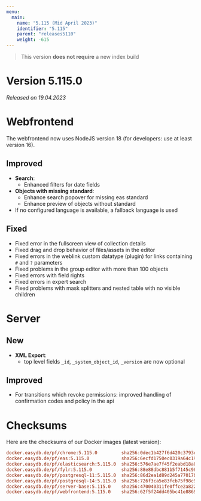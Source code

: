 ```yaml
---
menu:
  main:
    name: "5.115 (Mid April 2023)"
    identifier: "5.115"
    parent: "releases5110"
    weight: -615
---
```



> This version **does not require** a new index build


# Version 5.115.0

*Released on 19.04.2023*


# Webfrontend

The webfrontend now uses NodeJS version 18 (for developers: use at least version 16).

## Improved

* **Search**:
  * Enhanced filters for date fields
* **Objects with missing standard**:
  * Enhance search popover for missing eas standard
  * Enhance preview of objects without standard
* If no configured language is available, a fallback language is used

## Fixed

* Fixed error in the fullscreen view of collection details
* Fixed drag and drop behavior of files/assets in the editor
* Fixed errors in the weblink custom datatype (plugin) for links containing `#` and `?` parameters
* Fixed problems in the group editor with more than 100 objects
* Fixed errors with field rights
* Fixed errors in expert search
* Fixed problems with mask splitters and nested table with no visible children


# Server

## New

* **XML Export**:
  * top level fields `_id`, `_system_object_id`, `_version` are now optional

## Improved

* For transitions which revoke permissions: improved handling of confirmation codes and policy in the api


# Checksums

Here are the checksums of our Docker images (latest version):

```ini
docker.easydb.de/pf/chrome:5.115.0         sha256:0dec1b427f6d420c3793e8f0d6a2952d9e82f026f20d9cf7332aa40933363630
docker.easydb.de/pf/eas:5.115.0            sha256:6ecfd1750ec0319a64c197a4849329bdb3809a9a54d6ec287074fa4b9bd67d65
docker.easydb.de/pf/elasticsearch:5.115.0  sha256:576e7ae7f45f2eabd18a88a24cb5b49314c4289c4e23bacc53eb7f8f5058306c
docker.easydb.de/pf/fylr:5.115.0           sha256:88e88dbc881b5f7145c981b8daccb640feb6c2bada70597121306867048f72e0
docker.easydb.de/pf/postgresql-11:5.115.0  sha256:86d2ea1d89d245a77017bce8f3c454dc3cd36bb80a5e0f00e4231d3d8f61725c
docker.easydb.de/pf/postgresql-14:5.115.0  sha256:726f3ca5e83fcb75f98c97c90d1102d5b1795c3c60320427c03e217804f1af47
docker.easydb.de/pf/server-base:5.115.0    sha256:470040311fe0ffce2a82260884baf8cc2d9553578fb139eba4ec2ce8d3b2ca78
docker.easydb.de/pf/webfrontend:5.115.0    sha256:62f5f24dd405bc41e8869e4abcaa81fa46c691a1186fea05637447e9b25dbad5
```
